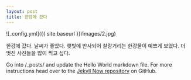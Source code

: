 ```yaml
---
layout: post
title: 한강에 갔다
---
```



![_config.yml]({{ site.baseurl }}/images/2.jpg)

한강에 갔다. 날씨가 좋았다.
햇빛에 반사되어 찰랑거리는 한강물이 예쁘게 보였다.
더 멋진 사진들을 많이 찍고 싶다.

Go into /_posts/ and update the Hello World markdown file. For more instructions head over to the [Jekyll Now repository](https://github.com/barryclark/jekyll-now) on GitHub.

